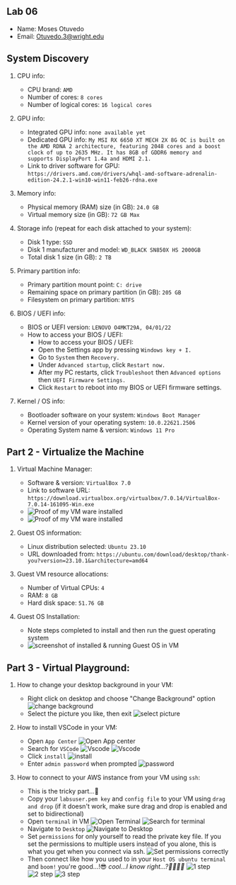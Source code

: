 ## Lab 06

- Name: Moses Otuvedo
- Email: Otuvedo.3@wright.edu

## System Discovery

1. CPU info:
    - CPU brand: `AMD`
    - Number of cores: `8 cores`
    - Number of logical cores: `16 logical cores`

2. GPU info:
    - Integrated GPU info: `none available yet`
    - Dedicated GPU info: `My MSI RX 6650 XT MECH 2X 8G OC is built on the AMD RDNA 2 architecture, featuring 2048 cores and a boost clock of up to 2635 MHz. It has 8GB of GDDR6 memory and supports DisplayPort 1.4a and HDMI 2.1.`
    - Link to driver software for GPU: `https://drivers.amd.com/drivers/whql-amd-software-adrenalin-edition-24.2.1-win10-win11-feb26-rdna.exe`

3. Memory info:
    - Physical memory (RAM) size (in GB): `24.0 GB`
    - Virtual memory size (in GB): `72 GB Max`

4. Storage info (repeat for each disk attached to your system): 
    - Disk 1 type: `SSD`
    - Disk 1 manufacturer and model: `WD_BLACK SN850X HS 2000GB`
    - Total disk 1 size (in GB): `2 TB`

5. Primary partition info:
    - Primary partition mount point: `C: drive`
    - Remaining space on primary partition (in GB): `205 GB`
    - Filesystem on primary partition: `NTFS`

6. BIOS / UEFI info: 
    - BIOS or UEFI version: `LENOVO O4MKT29A, 04/01/22`
    - How to access your BIOS / UEFI:
        - How to access your BIOS / UEFI: 
        - Open the Settings app by pressing `Windows key + I.`
        - Go to `System` then `Recovery.`
        - Under `Advanced startup`, click `Restart now.`
        - After my PC restarts, click `Troubleshoot` then `Advanced options` then `UEFI Firmware Settings.`
        - Click `Restart` to reboot into my BIOS or UEFI firmware settings.

7. Kernel / OS info:
    - Bootloader software on your system: `Windows Boot Manager`
    - Kernel version of your operating system: `10.0.22621.2506`
    - Operating System name & version: `Windows 11 Pro`

## Part 2 - Virtualize the Machine

1. Virtual Machine Manager:
    - Software & version: `VirtualBox 7.0`
    - Link to software URL: `https://download.virtualbox.org/virtualbox/7.0.14/VirtualBox-7.0.14-161095-Win.exe`
    - ![Proof of my VM ware installed](image.png)
    - ![Proof of my VM ware installed](image-1.png)

2. Guest OS information: 
    - Linux distribution selected: `Ubuntu 23.10`
    - URL downloaded from: `https://ubuntu.com/download/desktop/thank-you?version=23.10.1&architecture=amd64`

3. Guest VM resource allocations:
    - Number of Virtual CPUs: `4`
    - RAM: `8 GB`
    - Hard disk space: `51.76 GB`

4. Guest OS Installation:
    - Note steps completed to install and then run the guest operating system
    - ![screenshot of installed & running Guest OS in VM](image-2.png)
    
## Part 3 - Virtual Playground:

1. How to change your desktop background in your VM:
    - Right click on desktop and choose "Change Background" option
    ![change background](image-13.png)
    - Select the picture you like, then exit
    ![select picture](image-14.png)

2. How to install VSCode in your VM:
    - Open `App Center`
    ![Open App center](image-8.png)
    - Search for `VSCode`
    ![Vscode](image-9.png)
    ![Vscode](image-10.png)
    - Click `install`
    ![install](image-11.png)
    - Enter `admin password` when prompted
    ![password](image-12.png)

3. How to connect to your AWS instance from your VM using `ssh`:
    - This is the tricky part...🥲
    - Copy your `labsuser.pem key` and `config file` to your VM using `drag and drop`
    (if it doesn't work, make sure drag and drop is enabled and set to bidirectional)
    - Open `terminal` in VM
    ![Open Terminal](1.png)
    ![Search for terminal](1-1.png)
    - Navigate to `Desktop`
    ![Navigate to Desktop](image-3.png)
    - Set `permissions` for only yourself to read the private key file. If you set the permissions to multiple users instead of you alone, this is what you get when you connect via ssh.
    ![Set permissions correctly](image-4.png)
    - Then connect like how you used to in your `Host OS ubuntu terminal` and `boom!` you're good...!😎 *cool...I know right...?🫱🏾‍🫲🏼*
    ![1 step](image-5.png)
    ![2 step](image-6.png)
    ![3 step](image-7.png)
